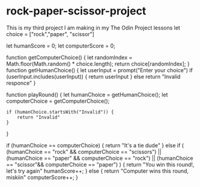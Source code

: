 # rock-paper-scissor-project
This is my third project I am making in my The Odin Project lessons
let choice = ["rock","paper", "scissor"]

let humanScore = 0;
let computerScore = 0;

function getComputerChoice() {
    let randomIndex =  Math.floor(Math.random() * choice.length);
    return choice[randomIndex];
}
function getHumanChoice() {
    let userInput = prompt("Enter your choice") 
        if (userInput.includes(userInput)) {
            return userInput
        } else return "Invalid responce"
}
    
function playRound() {
    let humanChoice = getHumanChoice();
    let computerChoice = getComputerChoice();

    if (humanChoice.startsWith("Invalid")) {
        return "Invalid"
    }
}

if (humanChoice == computerChoice) {
    return "It's a tie dude"
} else if (
    (humanChoice == "rock" && computerChoice == "scissors") ||
    (humanChoice == "paper" && computerChoice == "rock") ||
    (humanChoice == "scissor"&& computerChoice == "paper") ) {
        return "You win this round!, let's try again"
        humanScore++;
    } else {
        return "Computer wins this round, miskiin"
        computerScore++;
    }


